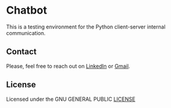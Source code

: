 # Chatbot

This is a testing environment for the Python client-server internal communication. 

## Contact
Please, feel free to reach out on [LinkedIn](https://www.linkedin.com/in/tim-cvetko-32842a1a6/) or [Gmail](tim@metawaveai.com).

## License

Licensed under the GNU GENERAL PUBLIC [LICENSE](LICENSE)
